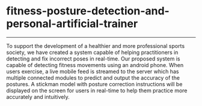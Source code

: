 # fitness-posture-detection-and-personal-artificial-trainer
---------------------------------------------------------------------

To support the development of a healthier and more professional sports society, we have created a system capable of helping practitioners in detecting and fix incorrect poses in real-time. Our proposed system is capable of detecting fitness movements using an android phone. When users exercise, a live mobile feed is streamed to the server which has multiple connected modules to predict and output the accuracy of the postures. A stickman model with posture correction instructions will be displayed on the screen for users in real-time to help them practice more accurately and intuitively.
